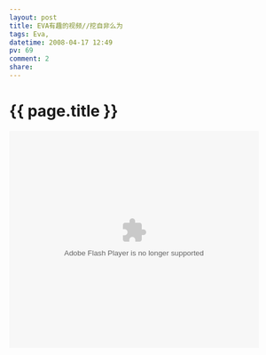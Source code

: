 ```yaml
---
layout: post
title: EVA有趣的视频//挖自非么为
tags: Eva,
datetime: 2008-04-17 12:49
pv: 69
comment: 2
share: 
---
```


{{ page.title }}
================

 <embed style="width: 450px; height: 390px;" pluginspage="http://www.macromedia.com/go/getflashplayer" src="http://www.tudou.com/v/PlRh9IZe69A" width="450" height="390" type="application/x-shockwave-flash" wmode="transparent" play="true" loop="false" menu="false" allowscriptaccess="never" /> 

